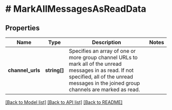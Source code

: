 # # MarkAllMessagesAsReadData

## Properties

Name | Type | Description | Notes
------------ | ------------- | ------------- | -------------
**channel_urls** | **string[]** | Specifies an array of one or more group channel URLs to mark all of the unread messages in as read. If not specified, all of the unread messages in the joined group channels are marked as read. |

[[Back to Model list]](../../README.md#models) [[Back to API list]](../../README.md#endpoints) [[Back to README]](../../README.md)

